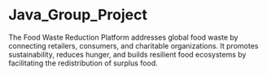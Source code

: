 # Java_Group_Project
The Food Waste Reduction Platform addresses global food waste by connecting retailers, consumers, and charitable organizations. It promotes sustainability, reduces hunger, and builds resilient food ecosystems by facilitating the redistribution of surplus food.
